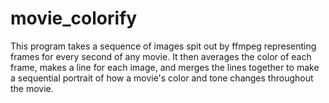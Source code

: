 # movie_colorify
This program takes a sequence of images spit out by ffmpeg representing frames for every second of any movie. 
It then averages the color of each frame, makes a line for each image, and merges the lines together to make a sequential portrait
of how a movie's color and tone changes throughout the movie. 

